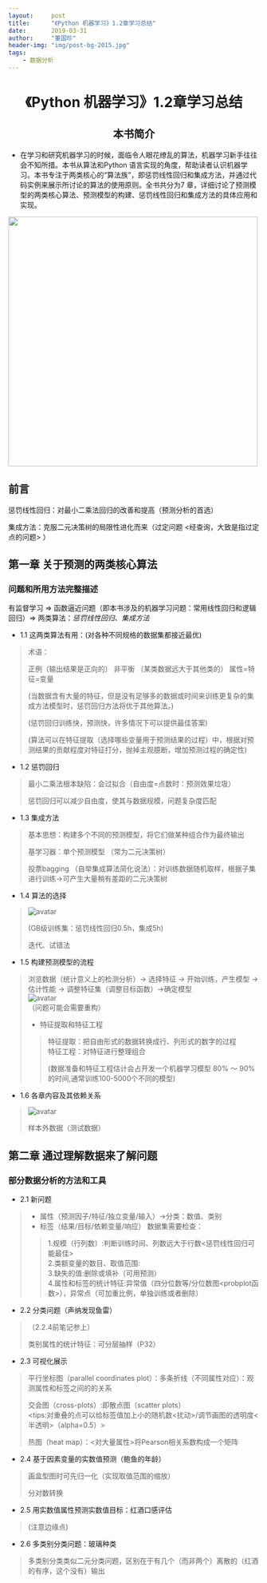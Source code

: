 ```yaml
---
layout:     post
title:      "《Python 机器学习》1.2章学习总结"
date:       2019-03-31
author:     "董国珍"
header-img: "img/post-bg-2015.jpg"
tags:
    - 数据分析
---
```




#  <center>《Python 机器学习》1.2章学习总结<center>  

##  <center>本书简介<center>

* 在学习和研究机器学习的时候，面临令人眼花缭乱的算法，机器学习新手往往会不知所措。本书从算法和Python 语言实现的角度，帮助读者认识机器学习。本书专注于两类核心的“算法族”，即惩罚线性回归和集成方法，并通过代码实例来展示所讨论的算法的使用原则。全书共分为7 章，详细讨论了预测模型的两类核心算法、预测模型的构建、惩罚线性回归和集成方法的具体应用和实现。  
   
   
<img src="/Blog-Share/img/1903/04/Mialia/book.png" width="500" hegiht="900" align=center />    
   
## 前言

惩罚线性回归：对最小二乘法回归的改善和提高（预测分析的首选）  
   
集成方法：克服二元决策树的局限性进化而来（过定问题 <经查询，大致是指过定点的问题> ）

## 第一章 关于预测的两类核心算法
  

### 问题和所用方法完整描述  
  
有监督学习 => 函数逼近问题（即本书涉及的机器学习问题：常用线性回归和逻辑回归）=> 两类算法：*惩罚线性回归、集成方法*   

* 1.1 这两类算法有用：(对各种不同规格的数据集都接近最优) 
  
> 术语：
>
> 正例（输出结果是正向的）
> 非平衡 （某类数据远大于其他类的）
> 属性=特征=变量
>
> (当数据含有大量的特征，但是没有足够多的数据或时间来训练更复杂的集成方法模型时，惩罚回归方法将优于其他算法。)  
>
> (惩罚回归训练快，预测快，许多情况下可以提供最佳答案)  
>
> (算法可以在特征提取（选择哪些变量用于预测结果的过程）中，根据对预测结果的贡献程度对特征打分，抛掉主观臆断，增加预测过程的确定性)  

* 1.2 惩罚回归

> 最小二乘法根本缺陷：会过拟合（自由度=点数时：预测效果垃圾）
>
> 惩罚回归可以减少自由度，使其与数据规模，问题复杂度匹配

* 1.3 集成方法

> 基本思想：构建多个不同的预测模型，将它们做某种组合作为最终输出  
>
> 基学习器：单个预测模型  （常为二元决策树）  
>
> 投票bagging （自举集成算法简化说法）：对训练数据随机取样，根据子集进行训练->可产生大量稍有差距的二元决策树  

* 1.4 算法的选择

> ![avatar](/Doris/img/1903/04/Mialia/compare.jpg)  
>
> (GB级训练集：惩罚线性回归0.5h，集成5h)  
>
> 迭代、试错法  

* 1.5 构建预测模型的流程

> 浏览数据（统计意义上的检测分析）-> 选择特征 -> 开始训练，产生模型 -> 估计性能 -> 调整特征集（调整目标函数）->确定模型  
> ![avatar](/Doris/img/1903/04/Mialia/1.5.png)  
> （问题可能会需要重构） 
>
> * 特征提取和特征工程
> > 特征提取：把自由形式的数据转换成行、列形式的数字的过程  
> > 特征工程：对特征进行整理组合
> >
> > (数据准备和特征工程估计会占开发一个机器学习模型 80% ～ 90% 的时间,通常训练100-5000个不同的模型)

* 1.6 各章内容及其依赖关系

> ![avatar](/Doris/img/1903/04/Mialia/1.6.png)  
>
> 样本外数据（测试数据）  


## 第二章 通过理解数据来了解问题

### 部分数据分析的方法和工具

* 2.1 新问题

> * 属性（预测因子/特征/独立变量/输入）->分类：数值、类别
> * 标签（结果/目标/依赖变量/响应）
> 数据集需要检查：
> > 1.规模（行列数）:判断训练时间、列数远大于行数<惩罚线性回归可能最佳>  
> > 2.类额变量的数目、取值范围:  
> > 3.缺失的值:删除或填补（可用预测）  
> > 4.属性和标签的统计特征:异常值（四分位数等/分位数图<probplot函数>），异常点（可加重比例，单独训练或者删除）  

* 2.2 分类问题（声纳发现鱼雷）

> （2.2.4前笔记参上）  
>
> 类别属性的统计特征：可分层抽样（P32）

* 2.3 可视化展示

> 平行坐标图（parallel coordinates plot）：多条折线（不同属性对应）：观测属性和标签之间的的关系  
>
> 交会图（cross-plots）:即散点图（scatter plots）   
> <tips:对重叠的点可以给标签值加上小的随机数<扰动>/调节画图的透明度<半透明>（alpha=0.5）>  
>
> 热图（heat map）：<对大量属性>将Pearson相关系数构成一个矩阵  

* 2.4 基于因素变量的实数值预测（鲍鱼的年龄）

> 画盒型图时可先归一化（实现取值范围的缩放）
>
> 分对数转换

* 2.5 用实数值属性预测实数值目标：红酒口感评估

> (注意边缘点)

* 2.6 多类别分类问题：玻璃种类
>
> 多类别分类类似二元分类问题，区别在于有几个（而非两个）离散的（红酒的有序，这个没有）输出
>
